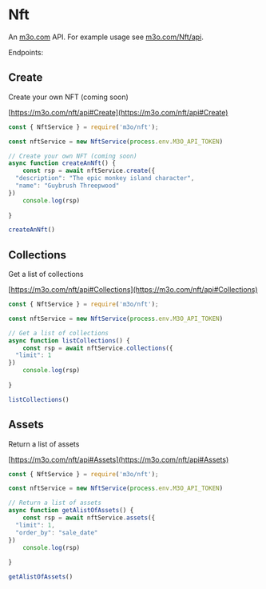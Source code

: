 # Nft

An [m3o.com](https://m3o.com) API. For example usage see [m3o.com/Nft/api](https://m3o.com/Nft/api).

Endpoints:

## Create

Create your own NFT (coming soon)


[https://m3o.com/nft/api#Create](https://m3o.com/nft/api#Create)

```js
const { NftService } = require('m3o/nft');

const nftService = new NftService(process.env.M3O_API_TOKEN)

// Create your own NFT (coming soon)
async function createAnNft() {
	const rsp = await nftService.create({
  "description": "The epic monkey island character",
  "name": "Guybrush Threepwood"
})
	console.log(rsp)
	
}

createAnNft()
```
## Collections

Get a list of collections


[https://m3o.com/nft/api#Collections](https://m3o.com/nft/api#Collections)

```js
const { NftService } = require('m3o/nft');

const nftService = new NftService(process.env.M3O_API_TOKEN)

// Get a list of collections
async function listCollections() {
	const rsp = await nftService.collections({
  "limit": 1
})
	console.log(rsp)
	
}

listCollections()
```
## Assets

Return a list of assets


[https://m3o.com/nft/api#Assets](https://m3o.com/nft/api#Assets)

```js
const { NftService } = require('m3o/nft');

const nftService = new NftService(process.env.M3O_API_TOKEN)

// Return a list of assets
async function getAlistOfAssets() {
	const rsp = await nftService.assets({
  "limit": 1,
  "order_by": "sale_date"
})
	console.log(rsp)
	
}

getAlistOfAssets()
```
